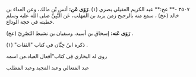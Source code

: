٣٥٠٧ -** عخ:** عبد الكريم العقيلي بصري (١) .**رَوَى عَن:** أنس بْن مالك، وعن العداء بن خالد (عخ) ، سمع منه بالرجيح زمن يزيد بن المهلب، عَن النَّبِيِّ صلى الله عليه وسلم خطبته في حجة الوداع.

**رَوَى عَنه:** إسحاق بن أسيد، وسفيان بن نشيط البَصْرِيّ (عخ) .

ذكره ابنُ حِبَّان في كتاب "الثقات" (١) .

روى له البخاري فِي كتاب"أفعال العباد.من اسمه

عبد المتعالي وعبد المجيد وعبد المطلب